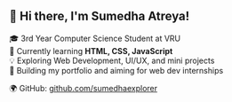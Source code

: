 ## 👋 Hi there, I'm Sumedha Atreya!

🎓 3rd Year Computer Science Student at VRU  
🌱 Currently learning **HTML, CSS, JavaScript**  
💡 Exploring Web Development, UI/UX, and mini projects  
📁 Building my portfolio and aiming for web dev internships  

🌍 GitHub: [github.com/sumedhaexplorer](https://github.com/sumedhaexplorer)

<!-- I’ll soon be sharing my first hosted projects and portfolio here! -->
